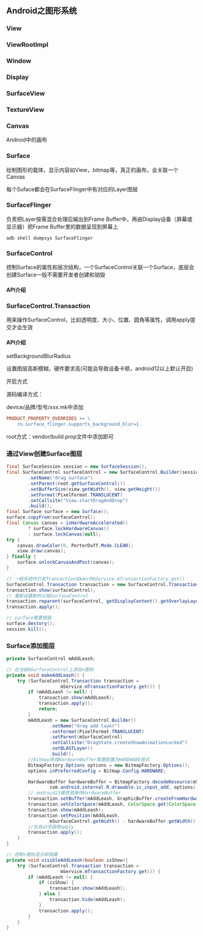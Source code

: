 ## Android之图形系统
### View
### ViewRootImpl
### Window
### Display
### SurfaceView
### TextureView
### Canvas
Android中的画布
### Surface
绘制图形的载体，显示内容如View，bitmap等，真正的画布，会关联一个Canvas

每个Suface都会在SurfaceFlinger中有对应的Layer图层

### SurfaceFlinger
负责把Layer按需混合处理后输出到Frame Buffer中，再由Display设备（屏幕或显示器）把Frame Buffer里的数据呈现到屏幕上
```shell
adb shell dumpsys SurfaceFlinger
```
### SurfaceControl
控制Surface的属性和层次结构，一个SurfaceControl关联一个Surface，底层会创建Surface一般不需要开发者创建和销毁
#### API介绍

### SurfaceControl.Transaction
用来操作SurfaceControl，比如透明度、大小、位置、圆角等属性，调用apply提交才会生效
#### API介绍

<a id="setBackgroundBlurRadius">setBackgroundBlurRadius</a>

设置图层高斯模糊，硬件要求高(可能会导致设备卡顿，android12以上默认开启)

开启方式

源码编译方式：

device/品牌/型号/xxx.mk中添加
```mk
PRODUCT_PROPERTY_OVERRIDES += \
    ro.surface_flinger.supports_background_blur=1
```
root方式：vendor/build.prop文件中添加即可

### 通过View创建Surface图层
```java
final SurfaceSession session = new SurfaceSession();
final SurfaceControl surfaceControl = new SurfaceControl.Builder(session)
        .setName("drag surface")
        .setParent(root.getSurfaceControl())
        .setBufferSize(view.getWidth(), view.getHeight())
        .setFormat(PixelFormat.TRANSLUCENT)
        .setCallsite("View.startDragAndDrop")
        .build();
final Surface surface = new Surface();
surface.copyFrom(surfaceControl);
final Canvas canvas = isHardwareAccelerated()
        ? surface.lockHardwareCanvas()
        : surface.lockCanvas(null);
try {
    canvas.drawColor(0, PorterDuff.Mode.CLEAR);
    view.draw(canvas);
} finally {
    surface.unlockCanvasAndPost(canvas);
}

// 一般系统中已有Transaction如wms中mService.mTransactionFactory.get()
SurfaceControl.Transaction transaction = new SurfaceControl.Transaction();
transaction.show(surfaceControl);
// 重新设置新的父级SurfaceControl
transaction.reparent(surfaceControl, getDisplayContent().getOverlayLayer())
transaction.apply();

// surface需要销毁
surface.destory();
session.kill();
```

### Surface添加图层
```java
private SurfaceControl mAddLeash;

// 在当前mSurfaceControl上添加+图标
private void makeAddLeash() {
    try (SurfaceControl.Transaction transaction =
                    mService.mTransactionFactory.get()) {
        if (mAddLeash != null) {
            transaction.show(mAddLeash);
            transaction.apply();
            return;
        }
        mAddLeash = new SurfaceControl.Builder()
                .setName("drag add layer")
                .setFormat(PixelFormat.TRANSLUCENT)
                .setParent(mSurfaceControl)
                .setCallsite("DragState.createShowAnimationLocked")
                .setBLASTLayer()
                .build();
        //bitmap转成HardwareBuffer需要配置为HARDWARE格式
        BitmapFactory.Options options = new BitmapFactory.Options();
        options.inPreferredConfig = Bitmap.Config.HARDWARE;

        HardwareBuffer hardwareBuffer = BitmapFactory.decodeResource(mService.mContext.getResources(),
                com.android.internal.R.drawable.ic_input_add, options).getHardwareBuffer();
        // android13推荐直接传HardwareBuffer
        transaction.setBuffer(mAddLeash, GraphicBuffer.createFromHardwareBuffer(hardwareBuffer));
        transaction.setColorSpace(mAddLeash, ColorSpace.get(ColorSpace.Named.SRGB));
        transaction.show(mAddLeash);
        transaction.setPosition(mAddLeash,
                mSurfaceControl.getWidth() - hardwareBuffer.getWidth(), 0);
        //生效必须调用apply
        transaction.apply();
    }
}

// 控制+图标显示和隐藏
private void visibleAddLeash(boolean isShow){
    try (SurfaceControl.Transaction transaction =
                    mService.mTransactionFactory.get()) {
        if (mAddLeash != null) {
            if (isShow) {
                transaction.show(mAddLeash);
            } else {
                transaction.hide(mAddLeash);
            }
            transaction.apply();
        }
    }
}
```
